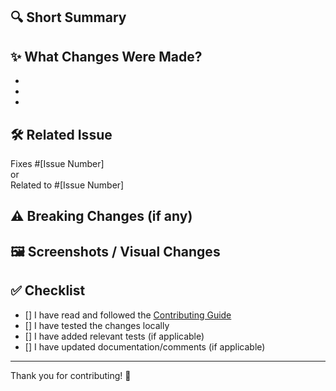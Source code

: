 ## 🔍 Short Summary

<!-- Briefly describe what this PR does -->

## ✨ What Changes Were Made?

<!-- List of changes introduced in this PR -->

- 
- 
- 

## 🛠️ Related Issue

<!-- If this PR addresses an existing issue, please link it here -->

Fixes #[Issue Number]  
or  
Related to #[Issue Number]

## ⚠️ Breaking Changes (if any)

<!-- OPTIONAL: Describe any breaking changes this PR introduces -->

## 🖼️ Screenshots / Visual Changes

<!-- OPTIONAL: Add screenshots, recordings, or visual references if relevant -->

## ✅ Checklist

- [] I have read and followed the [Contributing Guide](https://github.com/NilFoundation/nil/blob/main/CONTRIBUTION-GUIDE.md)
- [] I have tested the changes locally
- [] I have added relevant tests (if applicable)
- [] I have updated documentation/comments (if applicable)

---

Thank you for contributing! 🙌
